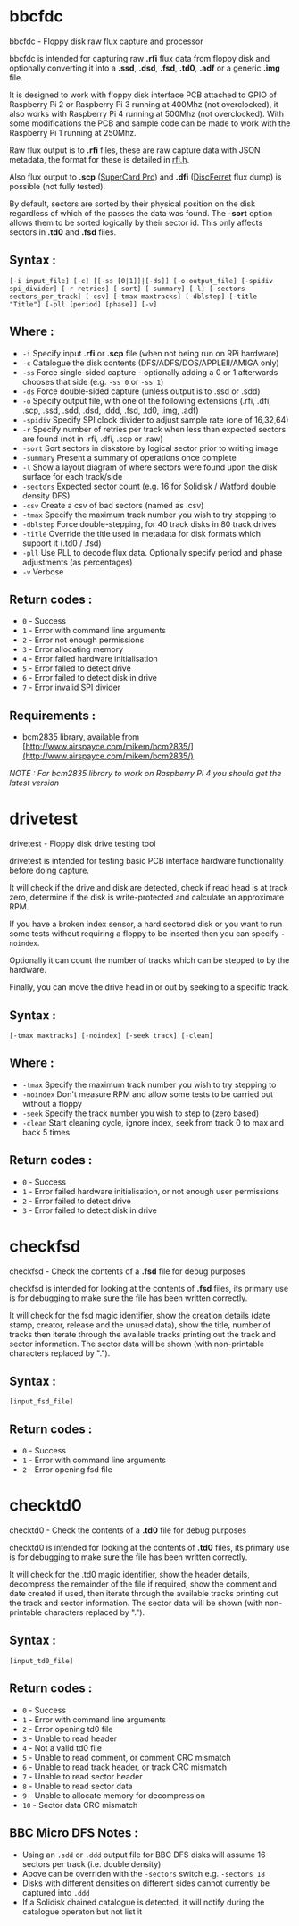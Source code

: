 # bbcfdc
bbcfdc - Floppy disk raw flux capture and processor

bbcfdc is intended for capturing raw **.rfi** flux data from floppy disk and optionally converting it into a **.ssd**, **.dsd**, **.fsd**, **.td0**, **.adf** or a generic **.img** file.

It is designed to work with floppy disk interface PCB attached to GPIO of Raspberry Pi 2 or Raspberry Pi 3 running at 400Mhz (not overclocked), it also works with Raspberry Pi 4 running at 500Mhz (not overclocked). With some modifications the PCB and sample code can be made to work with the Raspberry Pi 1 running at 250Mhz.

Raw flux output is to **.rfi** files, these are raw capture data with JSON metadata, the format for these is detailed in [rfi.h](https://github.com/picosonic/bbc-fdc/blob/master/tools/rfi.h).

Also flux output to **.scp** ([SuperCard Pro](https://www.cbmstuff.com/index.php?route=product/product&product_id=52)) and **.dfi** ([DiscFerret](https://github.com/discferret) flux dump) is possible (not fully tested).

By default, sectors are sorted by their physical position on the disk regardless of which of the passes the data was found. The **-sort** option allows them to be sorted logically by their sector id. This only affects sectors in **.td0** and **.fsd** files.

## Syntax :

`[-i input_file] [-c] [[-ss [0|1]]|[-ds]] [-o output_file] [-spidiv spi_divider] [-r retries] [-sort] [-summary] [-l] [-sectors sectors_per_track] [-csv] [-tmax maxtracks] [-dblstep] [-title "Title"] [-pll [period] [phase]] [-v]`

## Where :

 * `-i` Specify input **.rfi** or **.scp** file (when not being run on RPi hardware)
 * `-c` Catalogue the disk contents (DFS/ADFS/DOS/APPLEII/AMIGA only)
 * `-ss` Force single-sided capture - optionally adding a 0 or 1 afterwards chooses that side (e.g. `-ss 0` or `-ss 1`)
 * `-ds` Force double-sided capture (unless output is to .ssd or .sdd)
 * `-o` Specify output file, with one of the following extensions (.rfi, .dfi, .scp, .ssd, .sdd, .dsd, .ddd, .fsd, .td0, .img, .adf)
 * `-spidiv` Specify SPI clock divider to adjust sample rate (one of 16,32,64)
 * `-r` Specify number of retries per track when less than expected sectors are found (not in .rfi, .dfi, .scp or .raw)
 * `-sort` Sort sectors in diskstore by logical sector prior to writing image
 * `-summary` Present a summary of operations once complete
 * `-l` Show a layout diagram of where sectors were found upon the disk surface for each track/side
 * `-sectors` Expected sector count (e.g. 16 for Solidisk / Watford double density DFS)
 * `-csv` Create a csv of bad sectors (named as <outputfile>.csv)
 * `-tmax` Specify the maximum track number you wish to try stepping to
 * `-dblstep` Force double-stepping, for 40 track disks in 80 track drives
 * `-title` Override the title used in metadata for disk formats which support it (.td0 / .fsd)
 * `-pll` Use PLL to decode flux data. Optionally specify period and phase adjustments (as percentages)
 * `-v` Verbose

## Return codes :

 * `0` - Success
 * `1` - Error with command line arguments
 * `2` - Error not enough permissions
 * `3` - Error allocating memory
 * `4` - Error failed hardware initialisation
 * `5` - Error failed to detect drive
 * `6` - Error failed to detect disk in drive
 * `7` - Error invalid SPI divider
 
## Requirements :
 
 * bcm2835 library, available from [http://www.airspayce.com/mikem/bcm2835/](http://www.airspayce.com/mikem/bcm2835/)

*NOTE : For bcm2835 library to work on Raspberry Pi 4 you should get the latest version*

# drivetest
drivetest - Floppy disk drive testing tool

drivetest is intended for testing basic PCB interface hardware functionality before doing capture.

It will check if the drive and disk are detected, check if read head is at track zero, determine if the disk is write-protected and calculate an approximate RPM.

If you have a broken index sensor, a hard sectored disk or you want to run some tests without requiring a floppy to be inserted then you can specify `-noindex`.

Optionally it can count the number of tracks which can be stepped to by the hardware.

Finally, you can move the drive head in or out by seeking to a specific track.

## Syntax :

`[-tmax maxtracks] [-noindex] [-seek track] [-clean]`

## Where :

 * `-tmax` Specify the maximum track number you wish to try stepping to
 * `-noindex` Don't measure RPM and allow some tests to be carried out without a floppy
 * `-seek` Specify the track number you wish to step to (zero based)
 * `-clean` Start cleaning cycle, ignore index, seek from track 0 to max and back 5 times

## Return codes :

 * `0` - Success
 * `1` - Error failed hardware initialisation, or not enough user permissions
 * `2` - Error failed to detect drive
 * `3` - Error failed to detect disk in drive

# checkfsd

checkfsd - Check the contents of a **.fsd** file for debug purposes

checkfsd is intended for looking at the contents of **.fsd** files, its primary use is for debugging to make sure the file has been written correctly.

It will check for the fsd magic identifier, show the creation details (date stamp, creator, release and the unused data), show the title, number of tracks then iterate through the available tracks printing out the track and sector information. The sector data will be shown (with non-printable characters replaced by ".").

## Syntax :

`[input_fsd_file]`

## Return codes :

 * `0` - Success
 * `1` - Error with command line arguments
 * `2` - Error opening fsd file

# checktd0

checktd0 - Check the contents of a **.td0** file for debug purposes

checktd0 is intended for looking at the contents of **.td0** files, its primary use is for debugging to make sure the file has been written correctly.

It will check for the .td0 magic identifier, show the header details, decompress the remainder of the file if required, show the comment and date created if used, then iterate through the available tracks printing out the track and sector information. The sector data will be shown (with non-printable characters replaced by ".").

## Syntax :

`[input_td0_file]`

## Return codes :

 * `0` - Success
 * `1` - Error with command line arguments
 * `2` - Error opening td0 file
 * `3` - Unable to read header
 * `4` - Not a valid td0 file
 * `5` - Unable to read comment, or comment CRC mismatch
 * `6` - Unable to read track header, or track CRC mismatch
 * `7` - Unable to read sector header
 * `8` - Unable to read sector data
 * `9` - Unable to allocate memory for decompression
 * `10` - Sector data CRC mismatch

## BBC Micro DFS Notes :

 * Using an `.sdd` or `.ddd` output file for BBC DFS disks will assume 16 sectors per track (i.e. double density)
 * Above can be overriden with the `-sectors` switch e.g. `-sectors 18`
 * Disks with different densities on different sides cannot currently be captured into `.ddd`
 * If a Solidisk chained catalogue is detected, it will notify during the catalogue operaton but not list it

